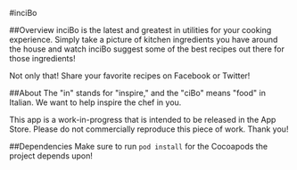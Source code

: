 #inciBo

##Overview
inciBo is the latest and greatest in utilities for your cooking experience. Simply take a picture of kitchen ingredients you have around the house and watch inciBo suggest some of the best recipes out there for those ingredients!

Not only that! Share your favorite recipes on Facebook or Twitter!

##About
The "in" stands for "inspire," and the "ciBo" means "food" in Italian. We want to help inspire the chef in you.

This app is a work-in-progress that is intended to be released in the App Store. Please do not commercially reproduce this piece of work. Thank you!

##Dependencies
Make sure to run `pod install` for the Cocoapods the project depends upon!
